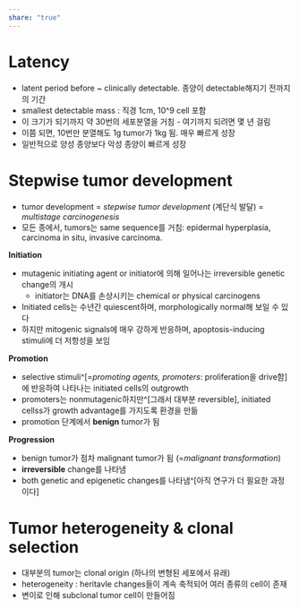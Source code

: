 ```yaml
---
share: "true"
---
```


# Latency

- latent period before ~ clinically detectable. 종양이 detectable해지기 전까지의 기간
- smallest detectable mass : 직경 1cm, 10^9 cell 포함
- 이 크기가 되기까지 약 30번의 세포분열을 거침 - 여기까지 되려면 몇 년 걸림
- 이쯤 되면, 10번만 분열해도 1g tumor가 1kg 됨. 매우 빠르게 성장
- 일반적으로 양성 종양보다 악성 종양이 빠르게 성장

# Stepwise tumor development

- tumor development = *stepwise tumor development* (계단식 발달) = *multistage carcinogenesis*
- 모든 종에서, tumors는 same sequence를 거침: epidermal hyperplasia, carcinoma in situ, invasive carcinoma.

**Initiation**
- mutagenic initiating agent or initiator에 의해 일어나는 irreversible genetic change의 개시
	- initiator는 DNA를 손상시키는 chemical or physical carcinogens
- Initiated cells는 수년간 quiescent하며, morphologically normal해 보일 수 있다
- 하지만 mitogenic signals에 매우 강하게 반응하며, apoptosis-inducing stimuli에 더 저항성을 보임


**Promotion**
- selective stimuli^[=*promoting agents, promoters*: proliferation을 drive함] 에 반응하여 나타나는 initiated cells의 outgrowth
- promoters는 nonmutagenic하지만^[그래서 대부분 reversible], initiated cellss가 growth advantage를 가지도록 환경을 만듦
- promotion 단계에서 **benign** tumor가 됨

**Progression**
- benign tumor가 점차 malignant tumor가 됨 (=*malignant transformation*)
- **irreversible** change를 나타냄
- both genetic and epigenetic changes를 나타냄^[아직 연구가 더 필요한 과정이다]

# Tumor heterogeneity & clonal selection

- 대부분의 tumor는 clonal origin (하나의 변형된 세포에서 유래)
- heterogeneity : heritavle changes들이 계속 축적되어 여러 종류의 cell이 존재
- 변이로 인해 subclonal tumor cell이 만들어짐

